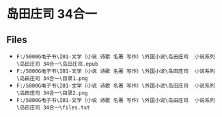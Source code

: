 # 岛田庄司 34合一

## Files

- `F:/5000G电子书\I01-文学（小说 诗歌 名著 写作）\外国小说\岛田庄司  小说系列\岛田庄司 34合一\岛田庄司.epub`
- `F:/5000G电子书\I01-文学（小说 诗歌 名著 写作）\外国小说\岛田庄司  小说系列\岛田庄司 34合一\目录1.png`
- `F:/5000G电子书\I01-文学（小说 诗歌 名著 写作）\外国小说\岛田庄司  小说系列\岛田庄司 34合一\目录2.png`
- `F:/5000G电子书\I01-文学（小说 诗歌 名著 写作）\外国小说\岛田庄司  小说系列\岛田庄司 34合一\files.txt`
